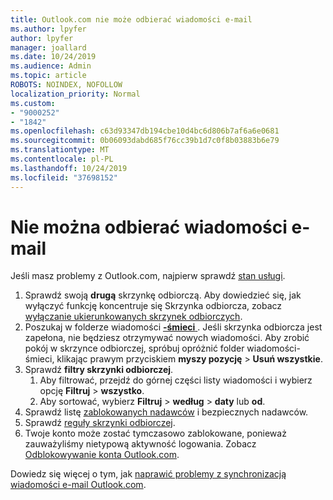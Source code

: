 ```yaml
---
title: Outlook.com nie może odbierać wiadomości e-mail
ms.author: lpyfer
author: lpyfer
manager: joallard
ms.date: 10/24/2019
ms.audience: Admin
ms.topic: article
ROBOTS: NOINDEX, NOFOLLOW
localization_priority: Normal
ms.custom:
- "9000252"
- "1842"
ms.openlocfilehash: c63d93347db194cbe10d4bc6d806b7af6a6e0681
ms.sourcegitcommit: 0b06093dabd685f76cc39b1d7c0f8b03883b6e79
ms.translationtype: MT
ms.contentlocale: pl-PL
ms.lasthandoff: 10/24/2019
ms.locfileid: "37698152"
---
```

# <a name="unable-to-receive-email"></a>Nie można odbierać wiadomości e-mail

Jeśli masz problemy z Outlook.com, najpierw sprawdź [stan usługi](https://go.microsoft.com/fwlink/p/?linkid=837482).

1. Sprawdź swoją **drugą** skrzynkę odbiorczą. Aby dowiedzieć się, jak wyłączyć funkcję koncentruje się Skrzynka odbiorcza, zobacz [wyłączanie ukierunkowanych skrzynek odbiorczych](https://support.office.com/article/f714d94d-9e63-4217-9ccb-6cb2986aa1b2). 
2. Poszukaj w folderze wiadomości [ **-śmieci** ](https://outlook.live.com/mail/junkemail). Jeśli skrzynka odbiorcza jest zapełona, nie będziesz otrzymywać nowych wiadomości. Aby zrobić pokój w skrzynce odbiorczej, spróbuj opróżnić folder wiadomości-śmieci, klikając prawym przyciskiem **myszy pozycję** > **Usuń wszystkie**.
3. Sprawdź **filtry skrzynki odbiorczej**. 
    1. Aby filtrować, przejdź do górnej części listy wiadomości i wybierz opcję **Filtruj** > **wszystko**.
    2. Aby sortować, wybierz **Filtruj** > **według** > **daty** lub **od**.
4. Sprawdź listę [zablokowanych nadawców](https://outlook.live.com/mail/options/mail/junkEmail) i bezpiecznych nadawców.
5. Sprawdź [reguły skrzynki odbiorczej](https://outlook.live.com/mail/options/mail/rules).
6. Twoje konto może zostać tymczasowo zablokowane, ponieważ zauważyliśmy nietypową aktywność logowania. Zobacz [Odblokowywanie konta Outlook.com](https://support.office.com/article/f4ad2701-d166-4d8b-8a6a-9af2a1f8a4c4).

Dowiedz się więcej o tym, jak [naprawić problemy z synchronizacją wiadomości e-mail Outlook.com](https://support.office.com/article/d39e3341-8d79-4bf1-b3c7-ded602233642).